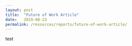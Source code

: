 ```yaml
---
layout: post
title:  "Future of Work Article"
date:   2019-08-23
permalink: /resources/reports/future-of-work-article/
---
```

test
